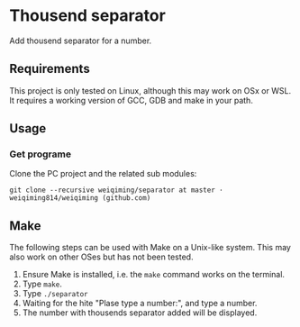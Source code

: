 # Thousend separator

Add thousend separator for a number.

## Requirements

This project is only tested on Linux, although this may work on OSx or WSL. It requires a working version of GCC, GDB and make in your path.

## Usage
### Get programe
Clone the PC project and the related sub modules:
```
git clone --recursive weiqiming/separator at master · weiqiming814/weiqiming (github.com)
```
## Make
The following steps can be used with Make on a Unix-like system. This may also work on other OSes but has not been tested.

1. Ensure Make is installed, i.e. the `make` command works on the terminal.
2. Type `make`.
3. Type `./separator`
4. Waiting for the hite "Plase type a number:", and type a number.
5. The number with thousends separator added will be displayed.
